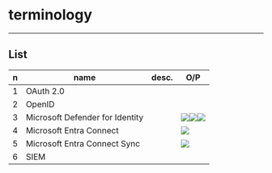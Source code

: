 # terminology

---

## List
|n|name|desc.|O/P|
|-|----|-----|---|
|1|OAuth 2.0|
|2|OpenID|
|3|Microsoft Defender for Identity||<img src="https://i.imgur.com/HoB94Pj.png"><img src="https://i.imgur.com/FVlTi9W.png"><img src="https://i.imgur.com/RHbGcbr.png">|
|4|Microsoft Entra Connect||<img src="https://i.imgur.com/seBK5wB.png">|
|5|Microsoft Entra Connect Sync||<img src="https://i.imgur.com/90r7xYP.png">|
|6|SIEM|
